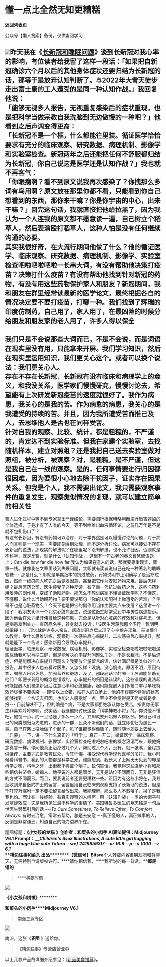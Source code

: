 # 懂一点比全然无知更糟糕

[**返回列表页**](/gzh/槽边往事)

公众号【懒人搜索】备份，仅供查阅学习

![](https://mmbiz.qpic.cn/mmbiz_jpg/Ia6gU9JNtko965ZWpvKC2vXOkiaLXGbcZS02iaxElcMlHEJOgV4ujjVY6vfatKZFq4NOiawWnhekfd7sM0d7OyE8Q/640?wx_fmt=jpeg&from;=appmsg)昨天我在《[长新冠和睡眠问题](https://mp.weixin.qq.com/s?__biz=MjM5MjAzODU2MA==&mid=2652802632&idx=1&sn=7b23ee2350dfa67d4d1211ab4b56cb86&scene=21#wechat_redirect)》谈到长新冠对我心率的影响，有位读者给我留了这样一段话：「如果把自新冠确诊六个月以后的其他身体症状还要归结为长新冠的话，那等于是放弃认知判断了。与2022年大雪天徒步走出富士康的工人遭受的是同一种认知作战。」我回复他说：  
「能够无视多人报告，无视重复感染后的症状重现，也是把科学当做宗教自我洗脑到无边傲慢的一种吧？」他看到之后声调变得更高：  
「长新冠不是一个框，什么都能往里装。循证医学恰恰要求有充分的临床观察、研究数据、病理机制、影像学和实验室检查。新冠两年之后还能把任何不舒服都归结为长新冠，你自己说这是医学还是认知作战？」我也就不再客气：  
「你眼瘸啊？看不到原文说我再次感染了？你拽那么多词有鸟用啊？原文放在那里你都不看，只能看到你自己想看到的东西，那你来干嘛？你是你宇宙的中心，出来干嘛？」回完这句话，我就直接把他给拉黑了，因为我认为一个人连我的原文都不愿意读一遍，自己树立个稻草人，然后表演殴打稻草人，这种人怕是没有任何继续沟通的必要。  
其实我很好奇，在大流行期间他做了什么？他的循证医学、临床观察、研究数据、病理机制、影像学、实验室检查吧啦吧啦吧啦一长串大词，有没有帮助他决策打疫苗？决策打什么疫苗？有没有帮助他找到针对新冠的药物，有没有用这些药物保护家人和朋友？新冠期间，我和朋友在群里经常读最新的医学论文，最终根据各自的情况决定要不要打疫苗，打哪一种。我们找到了辉瑞的印度仿制药，自己用了，家人用了，在最凶险的时候分给朋友和朋友家的老人用了，许多人得以保全
---
我们只是不会说那些大词而已，不是不会说，而是词语在现实里没有用，只能拿来开屏。我们学习知识，然后在现实里运用知识，我们更关心这个。或者可以换个说法：我们更关心人。  
存在不存在长新冠，长新冠有没有临床和病理学上的意义，和我没关系，医学家们慢慢研究，慢慢讨论去，希望能有上次研发新冠疫苗的速度就很好了。我作为病患，我关心的是我的苦。作为病愈的病患，我关心的是我遭受的持续的苦。并且，因为我所遭受苦而推己及人，去思维他人是否也在同样受苦。  
针对自我的观察、比较、统计，都是粗糙的，不严谨的，肯定达不到实验标准。但我在家建个实验室，去找随机样本，建立对照组？还是我把自己送去实验室做对照组，被分析，被观察？对，是粗糙，是不严谨，但这是我自己在一线的观察。是的，任何事情要进行归因都很困难，因为要很小心地去除干扰因子，证实存在因果关系。但我是个人，我不需要出论文，我只需要观察事件的重复发生，观察类似情况的复现，就可以建立简单的相关性
---
智人进化过程中等不到专家拿出严谨结论，需要自行根据粗略判断进行趋吉避凶的个体选择，于是才有了人类的今天。等不到哈维出血液循环论，之前几万年是不是就不包扎伤口了？  
有没有长新冠，有没有药物可以治疗，对于学界这是可以慢慢讨论的问题，对于病人而言则是一个现实，需要即刻得到处理，而不是分析讨论。病家可以接受不存在长新冠的说法，那现实的解法呢？在哪里呢？没有解法，也不允许归因，否则就是不科学，就是反智，就是什么「认知作战」，这里有一句古老的英文智慧谚语送上：Can
die how far die how
far.我认为如果在意人的话，那就要尊重现实，尊重一线。就像我在文章里谈到失眠问题，立即就有读者说自己在吃一种著名的助眠软糖---
那是什么？那就是早期版本的抗过敏药，药物说明书上明确写了是治疗过敏，然而一线的病人吃完之后诱发困意，甚至把它作为安眠药物来用。最后怎样呢？最后医药公司、医生接受了这种反馈，有了新一代抗过敏药之后，这些旧药利用嗜睡的副作用，变成了助眠药物。那怎么不教训病家不懂循证医学呢？不懂这，不懂那，说什么当助眠药物？要不要说那句「你的认知配得上你遭受的苦难」？伟哥不也是心脏药物么？今天不也是把它的副作用当作主要卖点来使用？这里讲一个段子：我朋友认识一个北京心脏病医生，说这位医生频繁受到中年男性病患投诉。因为他会在处方里开伟哥给这种病患，完全是从针对心脏病的疗效和对症考虑，但是病患拿到处方一查药品名字，转身就去投诉：「该医生污蔑我那个不行！我明明就很硬！」。现实就是许多人报告，感染新冠之后出现了心率提升现象。无论受什么教育，受什么思维训练，观察到一次感染后心率提升，二次感染后心率提升，那就是能下一个结论：感染新冠会导致心率提升。  
循证医学、临床观察、研究数据、病理机制、影像学、实验室检查吧啦吧啦吧啦这些屁话我可以再抄三屏，但是能解决心率提升问题么？对，不是长新冠，不是后遗症，但是能解决心率提升问题么？我要放全量留言的话，估计满屏都是类似的个人报告。其中很多人也去看过医生，又怎么样？没病，没心肌炎，原因不明，原因待查，嘱病人回家休息，加强营养和锻炼，没了。那段屁话里的哪一个名词能帮助到他们？即便长新冠的概念是错误的，心率提升的归因是错误的，这些错误的说法起码能提醒人们罹患新冠后注意心率和心脏健康，起码能提醒人们多戴口罩尽早吃特效药尽量不要感染
---即便以上全错，站在人的立场上，他的不舒服不健康的状态能够找到一个名词去归因，也能让人感觉好一点，至少不会觉得是天罚或者是业报---
目前解决不了，但的确是个病，不是大家都拒绝承认你在受苦，指责你无事生非喜欢哼哼唧唧。说实话，我挺他妈讨厌这些「科学神教小将」的。你说他不懂吧，他懂一点。而一旦他懂了那么一点点，立即就要开始做人群区分。把自己和自己的同类划归为先进的，进步的一群，民众不听他们的话，就立即化归为愚民一类。自己在网上投胎做了个起子，见了谁都觉得像瓶子，随时随地就要上去给人「启蒙」一下，讲一下什么真正的「科学」。真正一开口，循证医学、临床观察、研究数据、病理机制、影像学、实验室检查吧啦吧啦吧啦的概念滚滚而来，跟他妈念真言一样。你问他真正治疗过几个人，帮助过几个人，没有。就一张嘴，全程提供话疗，主要方式是教育民众，令其忏悔，接受现代科学现代医学的吊打。我小时候看科普书，看到的人物都是科学之光。谁能想到，我长大了上网天天见到的却是科学之嘴，科学之牙，出街都不肯戴个嚼子。说句实话，我觉得这些进步小将和那些相信共济会、蜥蜴人、地平说的人都是同类，无非是站位不同而已，无非是狂信的方式不同而已。而且，要我说前者还要更糟糕一些。正因为有这些小将在，我甚至收到来自医院护士的留言，留言里用自己临床的观察支持了长新冠的说法，但是千叮咛万嘱咐一定不要把留言给放出来。我能理解，那么多人不戴嚼子，换了是我我也怕。而让有一线经验，有真实观察的人噤声，用「认知作战」一类的大帽子引发寒蝉效应，这是我所见过最不科学的事情了。美国特鲁多医生的墓志铭是一句后世医生频繁引用的话
---_To Cure Sometimes, To Relieve Often, To Comfort Always._ 有时去治愈，常常去帮助，总是去安慰
---真正懂的人，真正做事的人，反倒是非常谦逊，知道自己的能力边界所在。  
  
题图标题：**《小女孩的龙猫 》******创作者：**和菜头的小肉手** AI算法提供：**Midjourney V6.1** Prompt：
___Children's Book Illustrations, A cute little girl hugging with a huge blue
cute Totoro --sref 2419859317 --ar 16:9 --p --s 1000_ _\--v 6.1_  
**槽边往事****和菜头
出品**********【微信号】****Bitsea******个人转载内容至朋友圈和群聊天，无需特别申请版权许可。****请你相信我，****我所说的每一句话，****都是错的**

> ******禅定时刻**

![](https://mmbiz.qpic.cn/mmbiz_jpg/Ia6gU9JNtko965ZWpvKC2vXOkiaLXGbcZVPlEThXvjicbV19S1xrmqgr03F5iaVxMBW9fXRzRMgUHJZ9t02UicSRlA/640?wx_fmt=jpeg&from;=appmsg)

******《小女孩和树懒**》************

**和菜头的小肉手****Midjourney V6.1**

> **南派三叔专区**

![](https://mmbiz.qpic.cn/mmbiz_jpg/Ia6gU9JNtko965ZWpvKC2vXOkiaLXGbcZtjpInqeyHgO0XTibtNYSiaxDxms6SaVKpMsByNH3MM4180ZkOeMUB5CQ/640?wx_fmt=jpeg&from;=appmsg)

南派，这张《**春困** 》送给你。

> **《槽边往事》专营店营业中**

以上几款产品的详细介绍参见：《[新品美食推荐](https://mp.weixin.qq.com/s?__biz=MjM5MjAzODU2MA==&mid=2652801681&idx=1&sn=14620ec952928e23d02fc38dcf3acdeb&scene=21#wechat_redirect)》**。**

  

